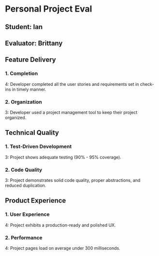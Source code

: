 # Personal Project Eval

## Student: Ian
## Evaluator: Brittany

## Feature Delivery

### 1. Completion

4: Developer completed all the user stories and requirements set in check-ins in timely manner.

### 2. Organization

3: Developer used a project management tool to keep their project organized.

## Technical Quality

### 1. Test-Driven Development

3: Project shows adequate testing (90% - 95% coverage).

### 2. Code Quality

3: Project demonstrates solid code quality, proper abstractions, and reduced duplication.

## Product Experience

### 1. User Experience

4: Project exhibits a production-ready and polished UX.

### 2. Performance

4: Project pages load on average under 300 milliseconds.
